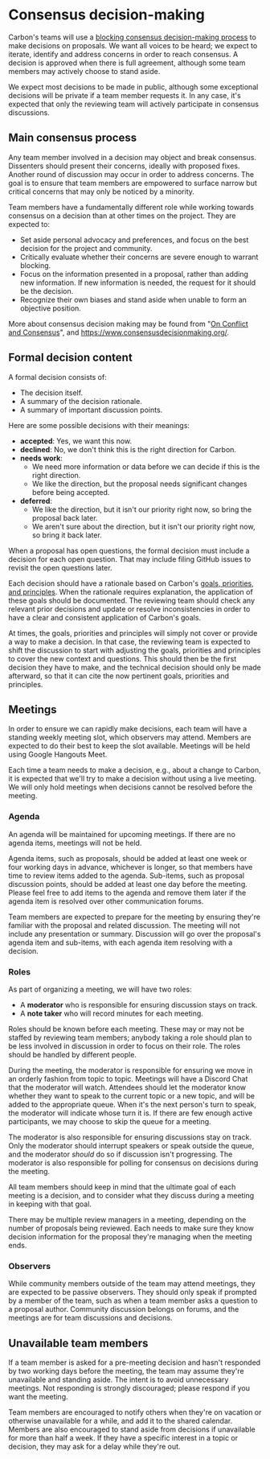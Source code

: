 # Consensus decision-making

<!--
Part of the Carbon Language project, under the Apache License v2.0 with LLVM
Exceptions. See /LICENSE for license information.
SPDX-License-Identifier: Apache-2.0 WITH LLVM-exception
-->

Carbon's teams will use a
[blocking consensus decision-making process](https://en.wikipedia.org/wiki/Consensus_decision-making#Blocking)
to make decisions on proposals. We want all voices to be heard; we expect to
iterate, identify and address concerns in order to reach consensus. A decision
is approved when there is full agreement, although some team members may
actively choose to stand aside.

We expect most decisions to be made in public, although some exceptional
decisions will be private if a team member requests it. In any case, it's
expected that only the reviewing team will actively participate in consensus
discussions.

## Main consensus process

Any team member involved in a decision may object and break consensus.
Dissenters should present their concerns, ideally with proposed fixes. Another
round of discussion may occur in order to address concerns. The goal is to
ensure that team members are empowered to surface narrow but critical concerns
that may only be noticed by a minority.

Team members have a fundamentally different role while working towards consensus
on a decision than at other times on the project. They are expected to:

- Set aside personal advocacy and preferences, and focus on the best decision
  for the project and community.
- Critically evaluate whether their concerns are severe enough to warrant
  blocking.
- Focus on the information presented in a proposal, rather than adding new
  information. If new information is needed, the request for it should be the
  decision.
- Recognize their own biases and stand aside when unable to form an objective
  position.

More about consensus decision making may be found from
"[On Conflict and Consensus](https://web.archive.org/web/20111026234752/http://www.ic.org/pnp/ocac/)",
and https://www.consensusdecisionmaking.org/.

## Formal decision content

A formal decision consists of:

- The decision itself.
- A summary of the decision rationale.
- A summary of important discussion points.

Here are some possible decisions with their meanings:

- **accepted**: Yes, we want this now.
- **declined**: No, we don't think this is the right direction for Carbon.
- **needs work**:
  - We need more information or data before we can decide if this is the right
    direction.
  - We like the direction, but the proposal needs significant changes before
    being accepted.
- **deferred**:
  - We like the direction, but it isn't our priority right now, so bring the
    proposal back later.
  - We aren't sure about the direction, but it isn't our priority right now, so
    bring it back later.

When a proposal has open questions, the formal decision must include a decision
for each open question. That may include filing GitHub issues to revisit the
open questions later.

Each decision should have a rationale based on Carbon's
[goals, priorities, and principles](goals.md). When the rationale requires
explanation, the application of these goals should be documented. The reviewing
team should check any relevant prior decisions and update or resolve
inconsistencies in order to have a clear and consistent application of Carbon's
goals.

At times, the goals, priorities and principles will simply not cover or provide
a way to make a decision. In that case, the reviewing team is expected to shift
the discussion to start with adjusting the goals, priorities and principles to
cover the new context and questions. This should then be the first decision they
have to make, and the technical decision should only be made afterward, so that
it can cite the now pertinent goals, priorities and principles.

## Meetings

In order to ensure we can rapidly make decisions, each team will have a standing
weekly meeting slot, which observers may attend. Members are expected to do
their best to keep the slot available. Meetings will be held using Google
Hangouts Meet.

Each time a team needs to make a decision, e.g., about a change to Carbon, it is
expected that we'll try to make a decision without using a live meeting. We will
only hold meetings when decisions cannot be resolved before the meeting.

### Agenda

An agenda will be maintained for upcoming meetings. If there are no agenda
items, meetings will not be held.

Agenda items, such as proposals, should be added at least one week or four
working days in advance, whichever is longer, so that members have time to
review items added to the agenda. Sub-items, such as proposal discussion points,
should be added at least one day before the meeting. Please feel free to add
items to the agenda and remove them later if the agenda item is resolved over
other communication forums.

Team members are expected to prepare for the meeting by ensuring they're
familiar with the proposal and related discussion. The meeting will not include
any presentation or summary. Discussion will go over the proposal's agenda item
and sub-items, with each agenda item resolving with a decision.

### Roles

As part of organizing a meeting, we will have two roles:

- A **moderator** who is responsible for ensuring discussion stays on track.
- A **note taker** who will record minutes for each meeting.

Roles should be known before each meeting. These may or may not be staffed by
reviewing team members; anybody taking a role should plan to be less involved in
discussion in order to focus on their role. The roles should be handled by
different people.

During the meeting, the moderator is responsible for ensuring we move in an
orderly fashion from topic to topic. Meetings will have a Discord Chat that the
moderator will watch. Attendees should let the moderator know whether they want
to speak to the current topic or a new topic, and will be added to the
appropriate queue. When it's the next person's turn to speak, the moderator will
indicate whose turn it is. If there are few enough active participants, we may
choose to skip the queue for a meeting.

The moderator is also responsible for ensuring discussions stay on track. Only
the moderator should interrupt speakers or speak outside the queue, and the
moderator _should_ do so if discussion isn't progressing. The moderator is also
responsible for polling for consensus on decisions during the meeting.

All team members should keep in mind that the ultimate goal of each meeting is a
decision, and to consider what they discuss during a meeting in keeping with
that goal.

There may be multiple review managers in a meeting, depending on the number of
proposals being reviewed. Each needs to make sure they know decision information
for the proposal they're managing when the meeting ends.

### Observers

While community members outside of the team may attend meetings, they are
expected to be passive observers. They should only speak if prompted by a member
of the team, such as when a team member asks a question to a proposal author.
Community discussion belongs on forums, and the meetings are for team
discussions and decisions.

## Unavailable team members

If a team member is asked for a pre-meeting decision and hasn't responded by two
working days before the meeting, the team may assume they're unavailable and
standing aside. The intent is to avoid unnecessary meetings. Not responding is
strongly discouraged; please respond if you want the meeting.

Team members are encouraged to notify others when they're on vacation or
otherwise unavailable for a while, and add it to the shared calendar. Members
are also encouraged to stand aside from decisions if unavailable for more than
half a week. If they have a specific interest in a topic or decision, they may
ask for a delay while they're out.
